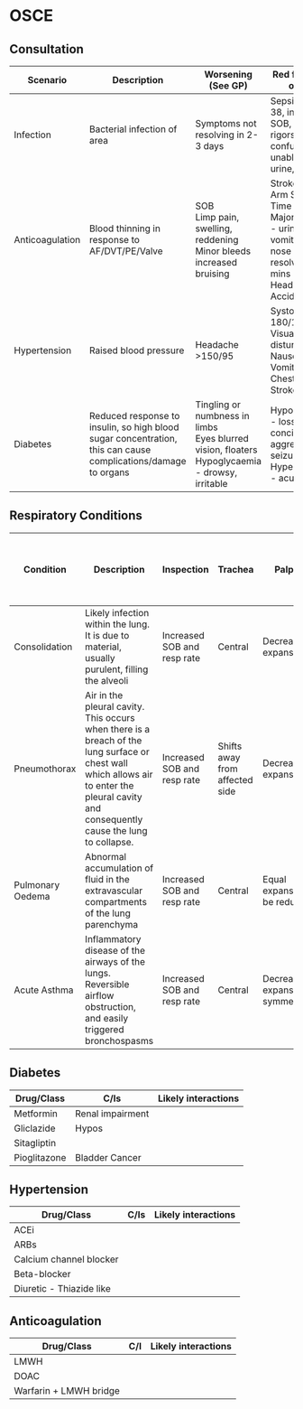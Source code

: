# OSCE

## Consultation

| Scenario | Description | Worsening (See GP) | Red flags (111 or 999) |
| --- | --- | --- | --- |
| Infection | Bacterial infection of area | Symptoms not resolving in 2-3 days | Sepsis- temp > 38, increased SOB, fever, rigors, confusion, unable to pass urine, |
| Anticoagulation | Blood thinning in response to AF/DVT/PE/Valve | SOB<br>Limp pain, swelling, reddening<br>Minor bleeds increased bruising | Stroke Face Arm Speech Time<br>Major Bleeding - urine, bowels, vomit, cough, nose not resolved in 10 mins<br>Head injury<br>Accident |
| Hypertension | Raised blood pressure | Headache<br>>150/95 | Systolic > 180/120<br>Visual disturbance<br>Nausea and Vomiting<br>Chest pain<br>Stroke FAST |
| Diabetes | Reduced response to insulin, so high blood sugar concentration, this can cause complications/damage to organs | Tingling or numbness in limbs<br>Eyes blurred vision, floaters<br>Hypoglycaemia - drowsy, irritable | Hypoglycaemia - loss of conciousness, aggressive, seizures<br>Hyperglycaemia - acutely unwell |

## Respiratory Conditions

| Condition | Description | Inspection | Trachea | Palpation | Percussion | Auscultation | Tactile vocal fremitus, bronchophony, egophony and whispered pectoriloquy |
| --- | --- | --- | --- | --- | --- | --- | --- |
| Consolidation | Likely infection within the lung. It is due to material, usually purulent, filling the alveoli | Increased SOB and resp rate | Central | Decreased expansion | Dull | Crackles/Ronchi | Increased |
| Pneumothorax | Air in the pleural cavity. This occurs when there is a breach of the lung surface or chest wall which allows air to enter the pleural cavity and consequently cause the lung to collapse. | Increased SOB and resp rate | Shifts away from affected side | Decreased expansion | Hyper resonant | Reduced/Absent breath sounds | Decreased/Absent |
| Pulmonary Oedema | Abnormal accumulation of fluid in the extravascular compartments of the lung parenchyma | Increased SOB and resp rate | Central | Equal expansion/may be reduced | Resonant | ?Fine Crackles | Decreased |
| Acute Asthma | Inflammatory disease of the airways of the lungs. Reversible airflow obstruction, and easily triggered bronchospasms | Increased SOB and resp rate | Central | Decreased expansion symmetrically | Hyper resonant | **Red Flag - Silent Chest**<br>Reduced Vesicular breath sounds | Decreased/Absent |

## Diabetes

| Drug/Class | C/Is | Likely interactions |
| --- | --- | --- |
| Metformin | Renal impairment |  |
| Gliclazide | Hypos |  |
| Sitagliptin |  |  |
| Pioglitazone | Bladder Cancer |  |

## Hypertension

| Drug/Class | C/Is | Likely interactions |
| --- | --- | --- |
| ACEi | | |
| ARBs | | |
| Calcium channel blocker | | |
| Beta-blocker | | |
| Diuretic - Thiazide like | | |

## Anticoagulation

| Drug/Class | C/I | Likely interactions |
| --- | --- | --- |
| LMWH | | |
| DOAC | | |
| Warfarin + LMWH bridge | | |